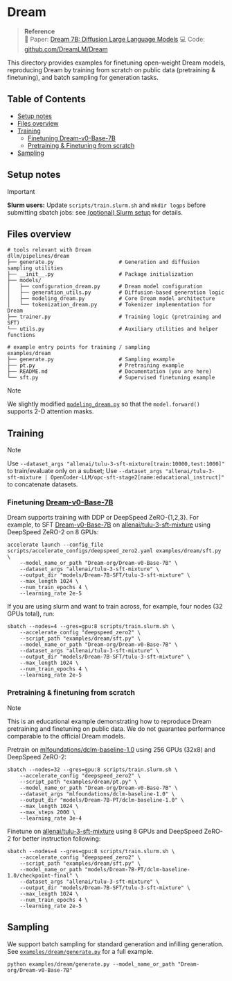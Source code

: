 # Dream

> **Reference**  
> 📄 Paper: [Dream 7B: Diffusion Large Language Models](https://arxiv.org/abs/2508.15487)
> 💻 Code: [github.com/DreamLM/Dream](https://github.com/DreamLM/Dream)

This directory provides examples for finetuning open-weight Dream models, reproducing Dream by training from scratch on public data (pretraining & finetuning), and batch sampling for generation tasks.

## Table of Contents
- [Setup notes](#setup-notes)
- [Files overview](#files-overview)
- [Training](#training)
    - [Finetuning Dream-v0-Base-7B](#finetuning-dream-v0-base-7b)
    - [Pretraining & Finetuning from scratch](#pretraining--finetuning-from-scratch)
- [Sampling](#sampling)

## Setup notes
> [!IMPORTANT]  
> **Slurm users:** Update `scripts/train.slurm.sh` and `mkdir logps` before submitting sbatch jobs: see [(optional) Slurm setup](/README.md/#optional-slurm-setup) for details.
>


##  Files overview
```
# tools relevant with Dream
dllm/pipelines/dream
├── generate.py                     # Generation and diffusion sampling utilities
├── __init__.py                     # Package initialization
├── models/
│   ├── configuration_dream.py      # Dream model configuration
│   ├── generation_utils.py         # Diffusion-based generation logic
│   ├── modeling_dream.py           # Core Dream model architecture
│   └── tokenization_dream.py       # Tokenizer implementation for Dream
├── trainer.py                      # Training logic (pretraining and SFT)
└── utils.py                        # Auxiliary utilities and helper functions

# example entry points for training / sampling
examples/dream
├── generate.py                     # Sampling example
├── pt.py                           # Pretraining example
├── README.md                       # Documentation (you are here)
└── sft.py                          # Supervised finetuning example

```
> [!NOTE]
>  We slightly modified [`modeling_dream.py`](/dllm/pipelines/dream/models/modeling_dream.py) so that the `model.forward()` supports 2-D attention masks.

## Training

> [!NOTE]
> Use `--dataset_args "allenai/tulu-3-sft-mixture[train:10000,test:1000]"` to train/evaluate only on a subset; Use `--dataset_args "allenai/tulu-3-sft-mixture | OpenCoder-LLM/opc-sft-stage2[name:educational_instruct]"` to concatenate datasets.

### Finetuning [Dream-v0-Base-7B](https://huggingface.co/Dream-org/Dream-v0-Base-7B)
Dream supports training with DDP or DeepSpeed ZeRO-{1,2,3}. For example, to SFT [Dream-v0-Base-7B](https://huggingface.co/Dream-org/Dream-v0-Base-7B) on [allenai/tulu-3-sft-mixture](https://huggingface.co/datasets/allenai/tulu-3-sft-mixture) using DeepSpeed ZeRO-2 on 8 GPUs:
```shell
accelerate launch --config_file scripts/accelerate_configs/deepspeed_zero2.yaml examples/dream/sft.py \
    --model_name_or_path "Dream-org/Dream-v0-Base-7B" \
    --dataset_args "allenai/tulu-3-sft-mixture" \
    --output_dir "models/Dream-7B-SFT/tulu-3-sft-mixture" \
    --max_length 1024 \
    --num_train_epochs 4 \
    --learning_rate 2e-5
```
If you are using slurm and want to train across, for example, four nodes (32 GPUs total), run:
```shell
sbatch --nodes=4 --gres=gpu:8 scripts/train.slurm.sh \
    --accelerate_config "deepspeed_zero2" \
    --script_path "examples/dream/sft.py" \
    --model_name_or_path "Dream-org/Dream-v0-Base-7B" \
    --dataset_args "allenai/tulu-3-sft-mixture" \
    --output_dir "models/Dream-7B-SFT/tulu-3-sft-mixture" \
    --max_length 1024 \
    --num_train_epochs 4 \
    --learning_rate 2e-5
```

### Pretraining & finetuning from scratch
> [!NOTE]
> This is an educational example demonstrating how to reproduce Dream pretraining and finetuning on public data. We do not guarantee performance comparable to the official Dream models.

Pretrain on [mlfoundations/dclm-baseline-1.0](https://huggingface.co/datasets/mlfoundations/dclm-baseline-1.0) using 256 GPUs (32x8) and DeepSpeed ZeRO-2:
```shell
sbatch --nodes=32 --gres=gpu:8 scripts/train.slurm.sh \
    --accelerate_config "deepspeed_zero2" \
    --script_path "examples/dream/pt.py" \
    --model_name_or_path "Dream-org/Dream-v0-Base-7B" \
    --dataset_args "mlfoundations/dclm-baseline-1.0" \
    --output_dir "models/Dream-7B-PT/dclm-baseline-1.0" \
    --max_length 1024 \
    --max_steps 2000 \
    --learning_rate 3e-4
```
Finetune on [allenai/tulu-3-sft-mixture](https://huggingface.co/datasets/allenai/tulu-3-sft-mixture) using 8 GPUs and DeepSpeed ZeRO-2 for better instruction following:
```shell
sbatch --nodes=4 --gres=gpu:8 scripts/train.slurm.sh \
    --accelerate_config "deepspeed_zero2" \
    --script_path "examples/dream/sft.py" \
    --model_name_or_path "models/Dream-7B-PT/dclm-baseline-1.0/checkpoint-final" \
    --dataset_args "allenai/tulu-3-sft-mixture" \
    --output_dir "models/Dream-7B-SFT/tulu-3-sft-mixture" \
    --max_length 1024 \
    --num_train_epochs 4 \
    --learning_rate 2e-5
```

## Sampling
We support batch sampling for standard generation and infilling generation.
See [`examples/dream/generate.py`](/examples/dream/generate.py) for a full example.
```shell
python examples/dream/generate.py --model_name_or_path "Dream-org/Dream-v0-Base-7B"
```

